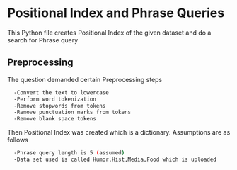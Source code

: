 
# Positional Index and Phrase Queries


This Python file creates Positional Index of the given dataset and do a search for Phrase query


## Preprocessing

The question demanded certain Preprocessing steps

```bash
  -Convert the text to lowercase
  -Perform word tokenization
  -Remove stopwords from tokens
  -Remove punctuation marks from tokens
  -Remove blank space tokens
```

Then Positional Index was created which is a dictionary. Assumptions are as follows

```bash
  -Phrase query length is 5 (assumed)
  -Data set used is called Humor,Hist,Media,Food which is uploaded

```
